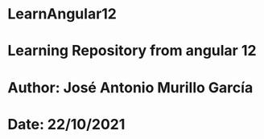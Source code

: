 # LearnAngular12
# Learning Repository from angular 12
# Author: José Antonio Murillo García
# Date: 22/10/2021